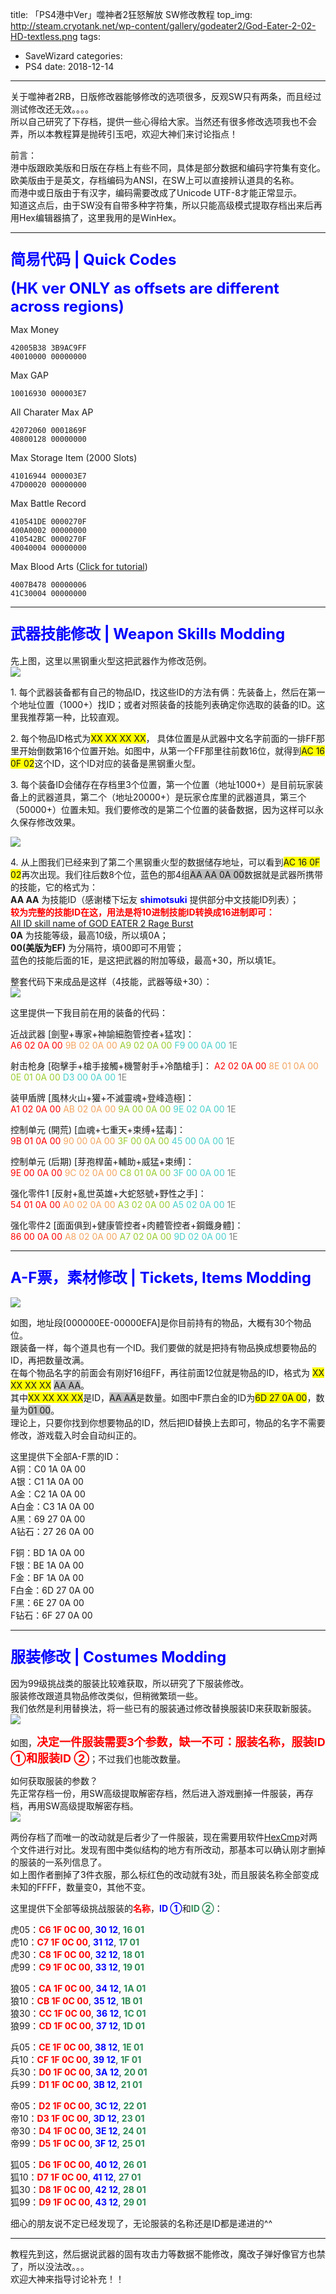 title: 「PS4港中Ver」噬神者2狂怒解放 SW修改教程
top_img: http://steam.cryotank.net/wp-content/gallery/godeater2/God-Eater-2-02-HD-textless.png
tags:
  - SaveWizard
categories:
  - PS4
date: 2018-12-14
---

关于噬神者2RB，日版修改器能够修改的选项很多，反观SW只有两条，而且经过测试修改还无效。。。。  
所以自己研究了下存档，提供一些心得给大家。当然还有很多修改选项我也不会弄，所以本教程算是抛砖引玉吧，欢迎大神们来讨论指点！  

前言：  
港中版跟欧美版和日版在存档上有些不同，具体是部分数据和编码字符集有变化。  
欧美版由于是英文，存档编码为ANSI，在SW上可以直接辨认道具的名称。  
而港中或日版由于有汉字，编码需要改成了Unicode UTF-8才能正常显示。  
知道这点后，由于SW没有自带多种字符集，所以只能高级模式提取存档出来后再用Hex编辑器搞了，这里我用的是WinHex。  

***

### <font color="Blue" size="5">简易代码 | Quick Codes</font>  
 <font color="Blue" size="5"><b>(HK ver ONLY as offsets are different across regions)</b></font>

Max Money  
```
42005B38 3B9AC9FF  
40010000 00000000  
```
Max GAP  
```
10016930 000003E7  
```

All Charater Max AP  
```
42072060 0001869F  
40800128 00000000  
```

Max Storage Item (2000 Slots)  
```
41016944 000003E7  
47D00020 00000000  
```

Max Battle Record  
```
410541DE 0000270F  
400A0002 00000000  
410542BC 0000270F  
40040004 00000000  
```

Max Blood Arts ([Click for tutorial](http://www.nextgenupdate.com/forums/ps4-game-save-modding/952136-god-eater-2-rage-burst-save-editor-4.html#post7358626))  
```
4007B478 00000006  
41C30004 00000000  
```
***

### <font color="Blue" size="5">武器技能修改 | Weapon Skills Modding</font>  

先上图，这里以黑钢重火型这把武器作为修改范例。  
![](http://file1.a9vg.com/data/attachment/forum/201805/02/1053293hwfps9qf0dhfhhs.png)

1\. 每个武器装备都有自己的物品ID，找这些ID的方法有俩：先装备上，然后在第一个地址位置（1000+）找ID；或者对照装备的技能列表确定你选取的装备的ID。这里我推荐第一种，比较直观。  

2\. 每个物品ID格式为<font style="background-color:Yellow">XX XX XX XX</font>， 具体位置是从武器中文名字前面的一排FF那里开始倒数第16个位置开始。如图中，从第一个FF那里往前数16位，就得到<font style="background-color:Yellow">AC 16 0F 02</font>这个ID，这个ID对应的装备是黑钢重火型。  

3\. 每个装备ID会储存在存档里3个位置，第一个位置（地址1000+）是目前玩家装备上的武器道具，第二个（地址20000+）是玩家仓库里的武器道具，第三个（50000+）位置未知。我们要修改的是第二个位置的装备数据，因为这样可以永久保存修改效果。  

![](http://file1.a9vg.com/data/attachment/forum/201805/02/110721z3hjdwewyxzzi4xz.png)

4\. 从上图我们已经来到了第二个黑钢重火型的数据储存地址，可以看到<font style="background-color:Yellow">AC 16 0F 02</font>再次出现。我们往后数8个位，蓝色的那4组<font style="background-color:Silver">AA AA 0A 00</font>数据就是武器所携带的技能，它的格式为：  
**AA AA** 为技能ID（感谢楼下坛友 **<font color="Blue">shimotsuki</font>** 提供部分中文技能ID列表）；  
**<font color="#ff0000">较为完整的技能ID在这，用法是将10进制技能ID转换成16进制即可：</font>**  
[All ID skill name of GOD EATER 2 Rage Burst](https://fearlessrevolution.com/threads/all-id-skill-name-of-god-eater-2-rage-burst.2463/)  
**0A** 为技能等级，最高10级，所以填0A；   
**00(美版为EF)** 为分隔符，填00即可不用管；  
蓝色的技能后面的1E，是这把武器的附加等级，最高+30，所以填1E。  

整套代码下来成品是这样（4技能，武器等级+30）：  
![](http://file1.a9vg.com/data/attachment/forum/201805/02/11203618zurnrajpq1lrnt.jpg)

这里提供一下我目前在用的装备的代码：  

近战武器 [劍聖+專家+神諭細胞管控者+猛攻]：  
 <font color="Red">A6 02 0A 00</font> <font color="SandyBrown">9B 02 0A 00</font> <font color="YellowGreen">A9 02 0A 00</font> <font color="MediumTurquoise">F9 00 0A 00</font> <font color="Gray">1E</font>  

射击枪身 [砲擊手+槍手接觸+機警射手+冷酷槍手]：
 <font color="Red">A2 02 0A 00</font> <font color="SandyBrown">8E 01 0A 00</font> <font color="YellowGreen">0E 01 0A 00</font> <font color="MediumTurquoise">D3 00 0A 00</font> <font color="Gray">1E</font>  

装甲盾牌 [風林火山+獾+不滅靈魂+登峰造極]：  
 <font color="Red">A1 02 0A 00</font> <font color="SandyBrown">AB 02 0A 00</font> <font color="YellowGreen">9A 00 0A 00</font> <font color="MediumTurquoise">9E 02 0A 00</font> <font color="Gray">1E</font>  

控制单元 (開荒) [血魂+七重天+束缚+猛毒]：  
 <font color="Red">9B 01 0A 00</font> <font color="SandyBrown">90 00 0A 00</font> <font color="YellowGreen">3F 00 0A 00</font> <font color="MediumTurquoise">45 00 0A 00</font> <font color="Gray">1E</font>  

控制单元 (后期) [芽孢桿菌+輔助+威猛+束缚]：  
 <font color="Red">9E 00 0A 00</font> <font color="SandyBrown">9C 02 0A 00</font> <font color="YellowGreen">C8 01 0A 00</font> <font color="MediumTurquoise">3F 00 0A 00</font> <font color="Gray">1E</font>  

强化零件1 [反射+亂世英雄+大蛇怒號+野性之手]：  
 <font color="Red">54 01 0A 00</font> <font color="SandyBrown">A0 02 0A 00</font> <font color="YellowGreen">A3 02 0A 00</font> <font color="MediumTurquoise">A5 02 0A 00</font> <font color="Gray">1E</font>  

强化零件2 [面面俱到+健康管控者+肉體管控者+鋼鐵身體]：  
 <font color="Red">86 00 0A 00</font> <font color="SandyBrown">A8 02 0A 00</font> <font color="YellowGreen">A7 02 0A 00</font> <font color="MediumTurquoise">9D 02 0A 00</font> <font color="Gray">1E</font>  

***

### <font color="Blue" size="5">A-F票，素材修改 | Tickets, Items Modding</font>  

![](http://file1.a9vg.com/data/attachment/forum/201805/11/1623040pj5q0m0zqbcrblp.png)

如图，地址段[000000EE-00000EFA]是你目前持有的物品，大概有30个物品位。  
跟装备一样，每个道具也有一个ID。我们要做的就是把持有物品换成想要物品的ID，再把数量改满。  
在每个物品名字的前面会有刚好16组FF，再往前面12位就是物品的ID，格式为 <font style="background-color:Yellow">XX XX XX XX</font> <font style="background-color:Silver">AA AA</font>。  
其中<font style="background-color:Yellow">XX XX XX XX</font>是ID，<font style="background-color:Silver">AA AA</font>是数量。如图中F票白金的ID为<font style="background-color:yellow">6D 27 0A 00</font>，数量为<font style="background-color:Silver">01 00</font>。  
理论上，只要你找到你想要物品的ID，然后把ID替换上去即可，物品的名字不需要修改，游戏载入时会自动纠正的。

这里提供下全部A-F票的ID：  
A铜：C0 1A 0A 00  
A银：C1 1A 0A 00  
A金：C2 1A 0A 00  
A白金：C3 1A 0A 00  
A黑：69 27 0A 00  
A钻石：27 26 0A 00

F铜：BD 1A 0A 00  
F银：BE 1A 0A 00  
F金：BF 1A 0A 00  
F白金：6D 27 0A 00  
F黑：6E 27 0A 00  
F钻石：6F 27 0A 00  

***

### <font color="Blue" size="5">服装修改 | Costumes Modding</font>  

因为99级挑战类的服装比较难获取，所以研究了下服装修改。  
服装修改跟道具物品修改类似，但稍微繁琐一些。  
我们依然是利用替换法，将一些已有的服装通过修改替换服装ID来获取新服装。  
![](http://file1.a9vg.com/data/attachment/forum/201805/18/183929an7x6uca8ungzuua.png)

如图，**<font size="4" color="Red">决定一件服装需要3个参数，缺一不可：服装名称，服装ID ①和服装ID ②</font>**；不过我们也能改数量。  

如何获取服装的参数？  
先正常存档一份，用SW高级提取解密存档，然后进入游戏删掉一件服装，再存档，再用SW高级提取解密存档。  
![](http://file1.a9vg.com/data/attachment/forum/201805/18/19023526zwiityh2z4twkz.png)

两份存档了而唯一的改动就是后者少了一件服装，现在需要用软件[HexCmp](http://www.fairdell.com/hexcmp/)对两个文件进行对比。发现有图中类似结构的地方有所改动，那基本可以确认刚才删掉的服装的一系列信息了。  
如上图作者删掉了3件衣服，那么标红色的改动就有3处，而且服装名称全部变成未知的FFFF，数量变0，其他不变。  

这里提供下全部等级挑战服装的<font color="#ff0000">**名称**</font>，<font color="#0000ff">**ID ①**</font>和<font color="#2e8b57">**ID ②**</font>：  

虎05：<font color="#ff0000">**C6 1F 0C 00**</font>, <font color="#0000ff">**30 12**</font>, <font color="#2e8b57">**16 01**</font>  
虎10：<font color="#ff0000">**C7 1F 0C 00**</font>, <font color="#0000ff">**31 12**</font>, <font color="#2e8b57">**17 01**</font>  
虎30：<font color="#ff0000">**C8 1F 0C 00**</font>, <font color="#0000ff">**32 12**</font>, <font color="#2e8b57">**18 01**</font>  
虎99：<font color="#ff0000">**C9 1F 0C 00**</font>, <font color="#0000ff">**33 12**</font>, <font color="#2e8b57">**19 01**</font>  

狼05：<font color="#ff0000">**CA 1F 0C 00**</font>, <font color="#0000ff">**34 12**</font>, <font color="#2e8b57">**1A 01**</font>  
狼10：<font color="#ff0000">**CB 1F 0C 00**</font>, <font color="#0000ff">**35 12**</font>, <font color="#2e8b57">**1B 01**</font>  
狼30：<font color="#ff0000">**CC 1F 0C 00**</font>, <font color="#0000ff">**36 12**</font>, <font color="#2e8b57">**1C 01**</font>  
狼99：<font color="#ff0000">**CD 1F 0C 00**</font>, <font color="#0000ff">**37 12**</font>, <font color="#2e8b57">**1D 01**</font>  

兵05：<font color="#ff0000">**CE 1F 0C 00**</font>, <font color="#0000ff">**38 12**</font>, <font color="#2e8b57">**1E 01**</font>  
兵10：<font color="#ff0000">**CF 1F 0C 00**</font>, <font color="#0000ff">**39 12**</font>, <font color="#2e8b57">**1F 01**</font>  
兵30：<font color="#ff0000">**D0 1F 0C 00**</font>, <font color="#0000ff">**3A 12**</font>, <font color="#2e8b57">**20 01**</font>  
兵99：<font color="#ff0000">**D1 1F 0C 00**</font>, <font color="#0000ff">**3B 12**</font>, <font color="#2e8b57">**21 01**</font>  

帝05：<font color="#ff0000">**D2 1F 0C 00**</font>, <font color="#0000ff">**3C 12**</font>, <font color="#2e8b57">**22 01**</font>  
帝10：<font color="#ff0000">**D3 1F 0C 00**</font>, <font color="#0000ff">**3D 12**</font>, <font color="#2e8b57">**23 01**</font>  
帝30：<font color="#ff0000">**D4 1F 0C 00**</font>, <font color="#0000ff">**3E 12**</font>, <font color="#2e8b57">**24 01**</font>  
帝99：<font color="#ff0000">**D5 1F 0C 00**</font>, <font color="#0000ff">**3F 12**</font>, <font color="#2e8b57">**25 01**</font>  

狐05：<font color="#ff0000">**D6 1F 0C 00**</font>, <font color="#0000ff">**40 12**</font>, <font color="#2e8b57">**26 01**</font>  
狐10：<font color="#ff0000">**D7 1F 0C 00**</font>, <font color="#0000ff">**41 12**</font>, <font color="#2e8b57">**27 01**</font>  
狐30：<font color="#ff0000">**D8 1F 0C 00**</font>, <font color="#0000ff">**42 12**</font>, <font color="#2e8b57">**28 01**</font>  
狐99：<font color="#ff0000">**D9 1F 0C 00**</font>, <font color="#0000ff">**43 12**</font>, <font color="#2e8b57">**29 01**</font>  

细心的朋友说不定已经发现了，无论服装的名称还是ID都是递进的^^  

***

教程先到这，然后据说武器的固有攻击力等数据不能修改，魔改子弹好像官方也禁了，所以没法改。。。  
欢迎大神来指导讨论补充！！